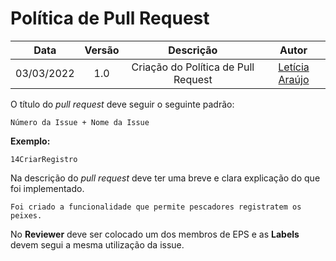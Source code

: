 # Política de Pull Request

|    Data    | Versão |                Descrição                |                     Autor                     |
| :--------: | :----: | :-------------------------------------: | :-------------------------------------------: |
| 03/03/2022 |  1.0   | Criação do Política de Pull Request | [Letícia Araújo](https://github.com/leticiaarj) |

O título do _pull request_ deve seguir o seguinte padrão:

```
Número da Issue + Nome da Issue
```
<b>Exemplo:</b>

```
14CriarRegistro
```

Na descrição do _pull request_ deve ter uma breve e clara explicação do que foi implementado.

```
Foi criado a funcionalidade que permite pescadores registratem os peixes.
```
No <b>Reviewer</b> deve ser colocado um dos membros de EPS e as <b>Labels</b> devem segui a mesma utilização da issue.



